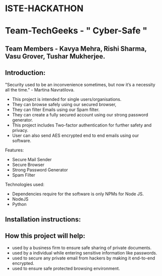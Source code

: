 # ISTE-HACKATHON

# Team-TechGeeks - " Cyber-Safe "
## Team Members - Kavya Mehra, Rishi Sharma, Vasu Grover, Tushar Mukherjee.

## Introduction:
"Security used to be an inconvenience sometimes, but now it’s a necessity all the time."
                                                                  - Martina Navratilova. 
- This project is intended for single users/organisations.
- They can browse safely using our secured browser, 
- They can filter Emails using our Spam filter.
- They can create a fully secured account using our strong password generator.
- This project includes Two-factor authentication for further safety and privacy.
- User can also send AES encrypted end to end emails using our software.


Features:
- Secure Mail Sender 
- Secure Browser
- Strong Password Generator
- Spam Filter

Technologies used:
- Dependencies require for the software is only NPMs for Node JS.
- NodeJS
- Python

## Installation instructions:

## How this project will help:
- used by a business firm to ensure safe sharing of private documents.
- used by a individual while entering sensitive information like passwords.
- used to secure any private email from hackers by making it end-to-end encrypted.
- used to ensure safe protected browsing environment.







 
